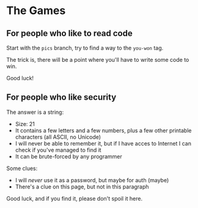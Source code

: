 # The Games

## For people who like to read code

Start with the ``pics`` branch, try to find a way to the
``you-won`` tag.

The trick is, there will be a point where you'll have to write some code to win.

Good luck!

## For people who like security

The answer is a string:

* Size: 21
* It contains a few letters and a few numbers, plus a few other printable characters (all ASCII, no Unicode)
* I will never be able to remember it, but if I have acces to Internet I can check if you've managed to find it
* It can be brute-forced by any programmer

Some clues:
* I will *never* use it as a password, but maybe for auth (maybe)
* There's a clue on this page, but not in this paragraph

Good luck, and if you find it, please don't spoil it here.
